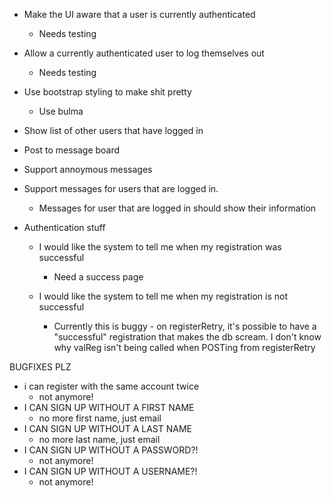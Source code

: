 - Make the UI aware that a user is currently authenticated
  - Needs testing

- Allow a currently authenticated user to log themselves out
  - Needs testing

- Use bootstrap styling to make shit pretty
  - Use bulma

- Show list of other users that have logged in

- Post to message board
- Support annoymous messages
- Support messages for users that are logged in.
  - Messages for user that are logged in should show their information

- Authentication stuff
  - I would like the system to tell me when my registration was successful
    - Need a success page

  - I would like the system to tell me when my registration is not successful
    - Currently this is buggy - on registerRetry, it's possible to have a "successful" registration
    that makes the db scream. I don't know why valReg isn't being called when POSTing from registerRetry

BUGFIXES PLZ
  - i can register with the same account twice
    - not anymore!
  - I CAN SIGN UP WITHOUT A FIRST NAME
    - no more first name, just email
  - I CAN SIGN UP WITHOUT A LAST NAME
    - no more last name, just email
  - I CAN SIGN UP WITHOUT A PASSWORD?!
    - not anymore!
  - I CAN SIGN UP WITHOUT A USERNAME?!
    - not anymore!
